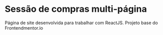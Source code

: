 # Sessão de compras multi-página

Página de site desenvolvida para trabalhar com ReactJS.
Projeto base do Frontendmentor.io
